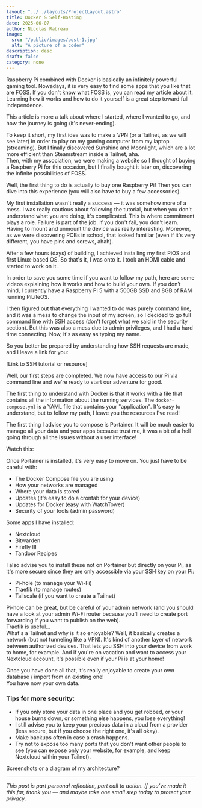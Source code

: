 ```yaml
---
layout: "../../layouts/ProjectLayout.astro"
title: Docker & Self-Hosting
date: 2025-06-07
author: Nicolas Rabreau
image: 
  src: "/public/images/post-1.jpg"
  alt: "A picture of a coder"
description: desc
draft: false
category: none
---
```


Raspberry Pi combined with Docker is basically an infinitely powerful gaming tool. Nowadays, it is very easy to find some apps that you like that are FOSS. If you don't know what FOSS is, you can read my article about it. Learning how it works and how to do it yourself is a great step toward full independence.

This article is more a talk about where I started, where I wanted to go, and how the journey is going (it's never-ending).

To keep it short, my first idea was to make a VPN (or a Tailnet, as we will see later) in order to play on my gaming computer from my laptop (streaming). But I finally discovered Sunshine and Moonlight, which are a lot more efficient than Steamstream inside a Tailnet, aha.  
Then, with my association, we were making a website so I thought of buying a Raspberry Pi for this occasion, but I finally bought it later on, discovering the infinite possibilities of FOSS.

Well, the first thing to do is actually to buy one Raspberry Pi! Then you can dive into this experience (you will also have to buy a few accessories).

My first installation wasn't really a success — it was somehow more of a mess. I was really cautious about following the tutorial, but when you don't understand what you are doing, it's complicated. This is where commitment plays a role. Failure is part of the job. If you don't fail, you don't learn.  
Having to mount and unmount the device was really interesting. Moreover, as we were discovering PCBs in school, that looked familiar (even if it's very different, you have pins and screws, ahah).

After a few hours (days) of building, I achieved installing my first PiOS and first Linux-based OS. So that's it, I was onto it. I took an HDMI cable and started to work on it.

In order to save you some time if you want to follow my path, here are some videos explaining how it works and how to build your own. If you don’t mind, I currently have a Raspberry Pi 5 with a 500GB SSD and 8GB of RAM running PiLiteOS.

I then figured out that everything I wanted to do was purely command line, and it was a mess to change the input of my screen, so I decided to go full command line with SSH access (don't forget what we said in the security section). But this was also a mess due to admin privileges, and I had a hard time connecting. Now, it's as easy as typing my name.

So you better be prepared by understanding how SSH requests are made, and I leave a link for you:

[Link to SSH tutorial or resource]

Well, our first steps are completed. We now have access to our Pi via command line and we're ready to start our adventure for good.

The first thing to understand with Docker is that it works with a file that contains all the information about the running services. The `docker-compose.yml` is a YAML file that contains your "application". It's easy to understand, but to follow my path, I leave you the resources I've read!

The first thing I advise you to compose is Portainer. It will be much easier to manage all your data and your apps because trust me, it was a bit of a hell going through all the issues without a user interface!

Watch this:

Once Portainer is installed, it's very easy to move on. You just have to be careful with:  
- The Docker Compose file you are using  
- How your networks are managed  
- Where your data is stored  
- Updates (it's easy to do a crontab for your device)  
- Updates for Docker (easy with WatchTower)  
- Security of your tools (admin password)

Some apps I have installed:  
- Nextcloud  
- Bitwarden  
- Firefly III  
- Tandoor Recipes  

I also advise you to install these not on Portainer but directly on your Pi, as it's more secure since they are only accessible via your SSH key on your Pi:  
- Pi-hole (to manage your Wi-Fi)  
- Traefik (to manage routes)  
- Tailscale (if you want to create a Tailnet)

Pi-hole can be great, but be careful of your admin network (and you should have a look at your admin Wi-Fi router because you'll need to create port forwarding if you want to publish on the web).  
Traefik is useful...  
What's a Tailnet and why is it so enjoyable? Well, it basically creates a network (but not tunneling like a VPN). It's kind of another layer of network between authorized devices. That lets you SSH into your device from work to home, for example. And if you're on vacation and want to access your Nextcloud account, it's possible even if your Pi is at your home!

Once you have done all that, it's really enjoyable to create your own database / import from an existing one!  
You have now your own data.

### Tips for more security:
- If you only store your data in one place and you get robbed, or your house burns down, or something else happens, you lose everything!  
- I still advise you to keep your precious data in a cloud from a provider (less secure, but if you choose the right one, it's all okay).  
- Make backups often in case a crash happens.  
- Try not to expose too many ports that you don't want other people to see (you can expose only your website, for example, and keep Nextcloud within your Tailnet).

Screenshots or a diagram of my architecture?

---

*This post is part personal reflection, part call to action. If you’ve made it this far, thank you — and maybe take one small step today to protect your privacy.*
